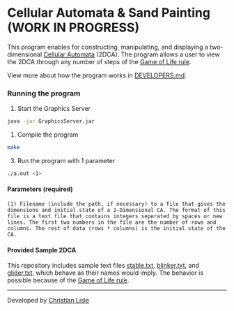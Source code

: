 # Cellular Automata & Sand Painting (WORK IN PROGRESS)

This program enables for constructing, manipulating, and displaying a two-dimensional [Cellular Automata](https://mathworld.wolfram.com/ElementaryCellularAutomaton.html) (2DCA). The program allows a user to view the 2DCA through any number of steps of the [Game of Life rule](https://en.wikipedia.org/wiki/Conway%27s_Game_of_Life).

View more about how the program works in [DEVELOPERS.md](DEVELOPERS.md).

### Running the program

1. Start the Graphics Server

```bash
java -jar GraphicsServer.jar
```

1. Compile the program

```bash
make
```

3. Run the program with 1 parameter

```bash
./a.out <1>
```

#### Parameters (required)
```
(1) Filename (include the path, if necessary) to a file that gives the dimensions and initial state of a 2-Dimensional CA. The format of this file is a text file that contains integers seperated by spaces or new lines. The first two numbers in the file are the number of rows and columns. The rest of data (rows * columns) is the initial state of the CA.
```

#### Provided Sample 2DCA
This repository includes sample text files [stable.txt](stable.txt), [blinker.txt](blinker.txt), and [glider.txt](glider.txt), which behave as their names would imply. The behavior is possible because of the [Game of Life rule](https://en.wikipedia.org/wiki/Conway%27s_Game_of_Life).

---

Developed by [Christian Lisle](http://christianlisle.com)